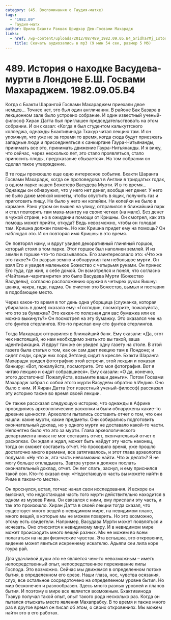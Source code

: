 ```yaml
---
category: (45. Воспоминания о Гаудия-матхе)
tags:
  - "1982.09"
  - Гаудия-матх
author: Шрила Бхакти Ракшак Шридхар Дев-Госвами Махарадж
links:
  - href: /wp-content/uploads/2012/08/489_1982.09.05.B4_SridharMj_Istoriya_o_nahodke_Vasudeva-murti.mp3
    title: Скачать аудиозапись в mp3 (9 мин 54 сек, размер 5 Мб)
---
```


# 489. История о находке Васудева-мурти в Лондоне Б.Ш. Госвами Махараджем. 1982.09.05.B4

Когда с Бхакти Шарангой Госвами Махараджем приехали двое немцев… Точнее нет, это был один англичанин. В районе Бак Базара в лекционном зале было устроено собрание. И один известный ученый-философ Хиран Датта был приглашен председательствовать на этом собрании. И он сказал: «Когда я был студентом калькуттского колледжа, однажды Бхактивинода Тхакур читал лекцию там. И он упомянул, что уже не за горами то время, когда сюда будут приезжать западные люди и присоединяться к санкиртане Гаура-Нитьянанды, принимать все это, принимать движение Гаура-Нитьянанды. И я вижу, что сейчас, через несколько лет, это стало проявляться, стало приносить плоды, предсказание сбывается». На том собрании он сделал такое утверждение.

В те годы произошло еще одно интересное событие. Бхакти Шаранга Госвами Махарадж, когда он проповедовал в Англии в тридцатых годах, в одном парке нашел Божетсво Васудева Мурти. И в то время… Однажды он обнаружил, что у него нет денег, вообще нет денег. У него не было даже мелкой монеты, чтобы опустить в ящик, получить газ и приготовить пищу. Не было у него ни копейки. Ни копейки не было в кармане. Рано утром он вышел на улицу, отправился в ближайший парк и стал повторять там маха-мантру на своих четках (на мале). Без денег в чужой стране, но в ожидании помощи от Кришны. Он смотрел, как эта помощь может прийти, откуда? Ведь невозможно, чтобы он голодал там. Кришна должен помочь. Но как Кришна придет ему на помощь? Он наблюдал это. И он повторял имя Кришны в это время.

Он повторял наму, и вдруг увидел декоративный глиняный горшок, который стоял в том парке. Этот горшок был наполнен землей. И из земли в горшке что-то показывалось. Его заинтересовало это: «Что же это такое?» Он разрыл землю и обнаружил там небольшое мурти. Он взял Его и увидел маленькое Божество с четырьмя руками. Он принес Его туда, где жил, к себе домой. Он всмотрелся и понял, что согласно «Чайтанья-чаритамрите» это было Васудева Мурти (Божество Васудевы), согласно расположению оружия в четырех руках Вишну: шанка, чакра, гада, падма. Он очистил это Божество, вымыл и поставил в подобающее место.

Через какое-то время в тот день одна уборщица (служанка, которая убиралась в доме) сказала ему: «Господин, посмотрите, пожалуйста, что это за бумажка? Это какая-то полезная для вас бумажка или ее можно выкинуть?» Он посмотрел на эту бумажку. Это оказался чек на сто фунтов стерлингов. Кто-то прислал ему сто фунтов стерлингов.

Тогда Махарадж отправился в ближайший банк. Ему сказали: «Да, этот чек настоящий, но нам необходимо знать кто вы такой, ваша идентификация. И вдруг там же он увидел одну газету на столе. В этой газете была статья о том, как он сам дает лекцию там в Лондоне; и сидят люди, среди них лорд Зетланд сидит в кресле. Бхакти Шаранга Махарадж увидел фотографию этой встречи, этой лекции и показал банкиру: «Вот, пожалуйста, посмотрите. Это моя фотография. Вот я читаю лекцию и сидят собравшиеся». Ему сказали: «О да, конечно, этого достаточно! Пожалуйста, возьмите ваши деньги». Потом Госвами Махарадж забрал с собой этого мурти Васудевы обратно в Индию. Оно было с ним. И Хиран Датта (тот известный ученый-философ) рассказал эту историю также во время своей лекции.

Он также рассказал следующую историю, что однажды в Африке проводились археологические раскопки и были обнаружены какие-то древние ценности. Археологи пытались составить отчет о том, что они нашли: какие мурти, какие предметы. Они собирались подготовить окончательный доклад, но у одного мурти не доставало какой-то части. Непонятно было что это за мурти. Глава археологического департамента никак не мог составить отчет, окончательный отчет о раскопках. Он ждал и ждал, может быть найдут эту часть наконец, тогда он сможет составить отчет. Но проходило время, уже прошло достаточно много времени, все затягивалось, и этот глава археологов подумал: «Ну что ж, эта часть невозможно найти. Что ж делать? Я не могу больше откладывать. Завтра утром я должен послать окончательный доклад, отчет. Он лег спать, заснул, и ему приснился такой сон. Кто-то сказал ему: «Недостающую часть вы можете найти в Риме в таком-то месте».

Он проснулся, встал, тотчас начал свои исследования. И вскоре он выяснил, что недостающая часть того мурти действительно находится в одном из музеев Рима. Он связался с ними, ему прислали эту часть, и так это произошло. Хиран Датта в своей лекции тогда сказал, что существует много вещей в невидимом мире, на невидимом плане, много вещей, в которые мы не можем поверить. Но это возможно, этому есть свидетели. Например, Васудава Мурти может появляться и исчезать. Оно относится к невидимому миру. И в невидимом мире может происходить много вещей разных. Мы не можем во всем полагаться на наши физические чувства. Эта вспышка, это откровение, видение может явиться искреннему искателю. Адьяпи сеи лила коре гоура рай.

Для удачливой души это не является чем-то невозможным – иметь непосредственный опыт, непосредственное переживание лилы Господа. Это возможно. Сейчас мы движемся в определенном потоке бытия, в определенном его срезе. Наши глаза, нос, чувства осязания, слух, все остальное сосредоточено на определенном уровне бытия. Но мир бесконечен и разнообразен. Здесь много разных уровней и планов бытия. И поэтому в мире все является возможным. Бхактивинода Тхакур получал такой опыт, опыт такого рода несколько раз. Когда он пытался отыскать место явления Махапрабху. В то время и также много раз в другое время он писал об этом, о своих откровениях. Мы можем найти это в его работах.


